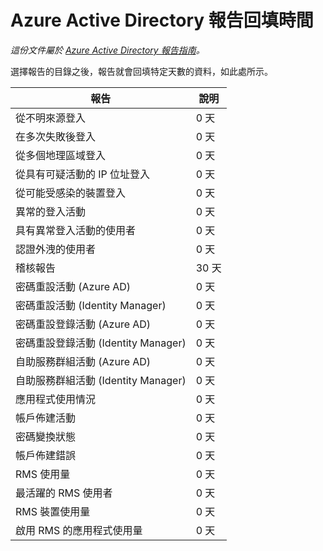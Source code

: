 <properties
   pageTitle="Azure Active Directory 報告回填時間 | Microsoft Azure"
   description="在您的 Azure Active Directory 中顯示針對先前報告的事件所花費的時間長度"
   services="active-directory"
   documentationCenter=""
   authors="kenhoff"
   manager="mbaldwin"
   editor=""/>

<tags
   ms.service="active-directory"
   ms.devlang="na"
   ms.topic="article"
   ms.tgt_pltfrm="na"
   ms.workload="identity"
   ms.date="12/07/2015"
   ms.author="kenhoff"/>

# Azure Active Directory 報告回填時間

*這份文件屬於 [Azure Active Directory 報告指南](active-directory-reporting-guide.md)。*

選擇報告的目錄之後，報告就會回填特定天數的資料，如此處所示。

報告                                                  | 說明
------------------------------------------------------- | -----------
從不明來源登入                           | 0 天
在多次失敗後登入                        | 0 天
從多個地理區域登入                      | 0 天
從具有可疑活動的 IP 位址登入     | 0 天
從可能受感染的裝置登入                 | 0 天
異常的登入活動                              | 0 天
具有異常登入活動的使用者                   | 0 天
認證外洩的使用者                           | 0 天
稽核報告                                            | 30 天
密碼重設活動 (Azure AD)                      | 0 天
密碼重設活動 (Identity Manager)              | 0 天
密碼重設登錄活動 (Azure AD)         | 0 天
密碼重設登錄活動 (Identity Manager) | 0 天
自助服務群組活動 (Azure AD)                 | 0 天
自助服務群組活動 (Identity Manager)         | 0 天
應用程式使用情況                                       | 0 天
帳戶佈建活動                           | 0 天
密碼變換狀態                                | 0 天
帳戶佈建錯誤                             | 0 天
RMS 使用量                                               | 0 天
最活躍的 RMS 使用者                                   | 0 天
RMS 裝置使用量                                        | 0 天
啟用 RMS 的應用程式使用量                           | 0 天

